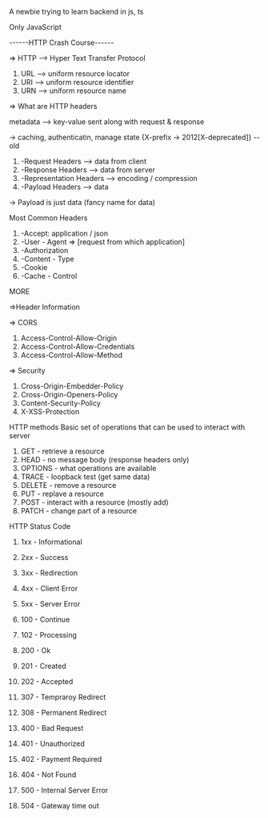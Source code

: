A newbie trying to learn backend in js, ts

Only JavaScript




------HTTP Crash Course------

=> HTTP --> Hyper Text Transfer Protocol

1. URL --> uniform resource locator
2. URI --> uniform resource identifier
3. URN --> uniform resource name

=> What are HTTP headers

metadata --> key-value sent along with request & response

-> caching, authenticatin, manage state
{X-prefix -> 2012[X-deprecated]} --old

1. -Request Headers         --> data from client
2. -Response Headers        --> data from server
3. -Representation Headers  --> encoding / compression
4. -Payload Headers         --> data 


-> Payload is just data (fancy name for data)

Most Common Headers

1. -Accept: application / json
2. -User - Agent => [request from which application]
3. -Authorization
4. -Content - Type
5. -Cookie
6. -Cache - Control

MORE 

=>Header Information

=> CORS
1. Access-Control-Allow-Origin
2. Access-Control-Allow-Credentials
3. Access-Control-Allow-Method

=> Security
1. Cross-Origin-Embedder-Policy
2. Cross-Origin-Openers-Policy
3. Content-Security-Policy
4. X-XSS-Protection

HTTP methods
Basic set of operations that can be used to interact with server

1. GET - retrieve a resource
2. HEAD - no message body (response headers only)
3. OPTIONS - what operations are available
4. TRACE - loopback test (get same data)
5. DELETE - remove a resource
6. PUT - replave a resource
7. POST - interact with a resource (mostly add)
8. PATCH - change part of a resource


HTTP Status Code

1. 1xx - Informational
2. 2xx - Success
3. 3xx - Redirection
4. 4xx - Client Error
5. 5xx - Server Error


1.  100 - Continue
2.  102 - Processing
3.  200 - Ok
4.  201 - Created
5.  202 - Accepted
6.  307 - Tempraroy Redirect
7.  308 - Permanent Redirect
8.  400 - Bad Request
9.  401 - Unauthorized
10. 402 - Payment Required
11. 404 - Not Found
12. 500 - Internal Server Error
13. 504 - Gateway time out 

